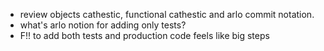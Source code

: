 - review objects cathestic, functional cathestic and arlo commit notation.
- what's arlo notion for adding only tests?
- F!! to add both tests and production code feels like big steps